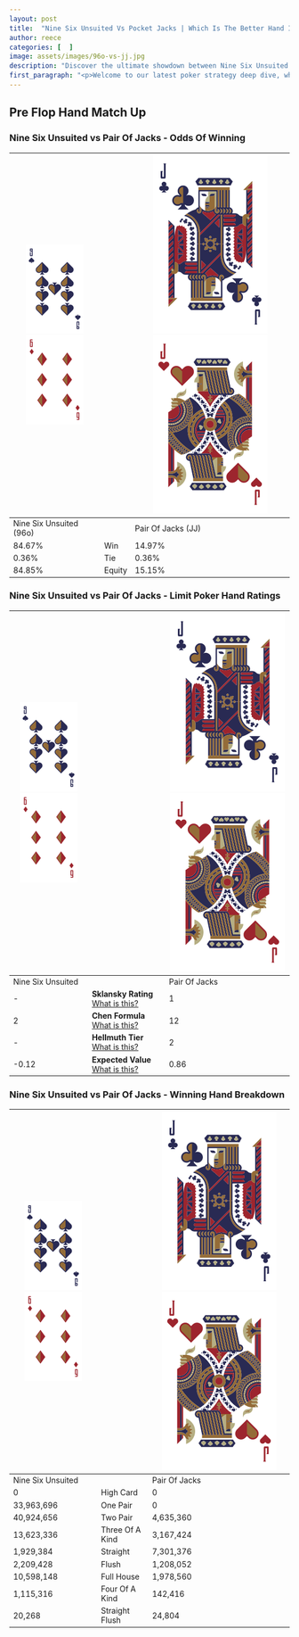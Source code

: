```yaml
---
layout: post
title:  "Nine Six Unsuited Vs Pocket Jacks | Which Is The Better Hand In Poker? A Complete Guide"
author: reece
categories: [  ]
image: assets/images/96o-vs-jj.jpg
description: "Discover the ultimate showdown between Nine Six Unsuited and Pair Of Jacks in poker! Uncover the odds, strategies, and scenarios where one hand triumphs over the other. Get ready to up your poker game with this thrilling analysis."
first_paragraph: "<p>Welcome to our latest poker strategy deep dive, where we're pitting two distinct hands against each other in a high-stakes showdown: Nine Six Unsuited vs Pair Of Jacks.</p><p>In the dynamic world of poker, every decision counts, and knowing which hand holds the upper hand is key to your success at the table.</p><p>In this article, we'll dissect these two hands, explore the scenarios where one dominates the other, and equip you with the knowledge to make strategic choices that can tip the odds in your favor.</p><p>Get ready to unravel the intriguing dynamics of these poker hands and elevate your game to new heights.</p>"
---
```




[comment]: # (sp0)

## Pre Flop Hand Match Up

<div class="table hand-ratings" markdown="1"> 



### Nine Six Unsuited vs Pair Of Jacks - Odds Of Winning


    
| ![image info](assets/images/hand1/9.png) ![image info](assets/images/hand1/6o.png) |  | ![image info](assets/images/hand2/J.png) ![image info](assets/images/hand2/Jo.png) |
| -------- | -------- | -------- |
| Nine Six Unsuited (96o) |  | Pair Of Jacks (JJ) |
| 84.67% | Win | 14.97% |
| 0.36% | Tie | 0.36% |
| 84.85% | Equity | 15.15% |




[comment]: # (sp1)



### Nine Six Unsuited vs Pair Of Jacks - Limit Poker Hand Ratings


    
| ![image info](assets/images/hand1/9.png) ![image info](assets/images/hand1/6o.png) |  | ![image info](assets/images/hand2/J.png) ![image info](assets/images/hand2/Jo.png) |
| -------- | -------- | -------- |
| Nine Six Unsuited |  | Pair Of Jacks |
| - | **Sklansky Rating** [What is this?](/sklansky-rating-explained) | 1 |
| 2 | **Chen Formula** [What is this?](/chen-formula-explained) | 12 |
| - | **Hellmuth Tier** [What is this?](/Hellmuth-tier-explained) | 2 |
| -0.12 | **Expected Value** [What is this?](/expected-value-explained) | 0.86 |




[comment]: # (sp2)



### Nine Six Unsuited vs Pair Of Jacks - Winning Hand Breakdown


    
| ![image info](assets/images/hand1/9.png) ![image info](assets/images/hand1/6o.png) |  | ![image info](assets/images/hand2/J.png) ![image info](assets/images/hand2/Jo.png) |
| -------- | -------- | -------- |
| Nine Six Unsuited |  | Pair Of Jacks |
| 0 | High Card | 0 |
| 33,963,696 | One Pair | 0 |
| 40,924,656 | Two Pair | 4,635,360 |
| 13,623,336 | Three Of A Kind | 3,167,424 |
| 1,929,384 | Straight | 7,301,376 |
| 2,209,428 | Flush | 1,208,052 |
| 10,598,148 | Full House | 1,978,560 |
| 1,115,316 | Four Of A Kind | 142,416 |
| 20,268 | Straight Flush | 24,804 |




[comment]: # (sp3)



</div>

[comment]: # (sp4)



[comment]: # (sp5)

